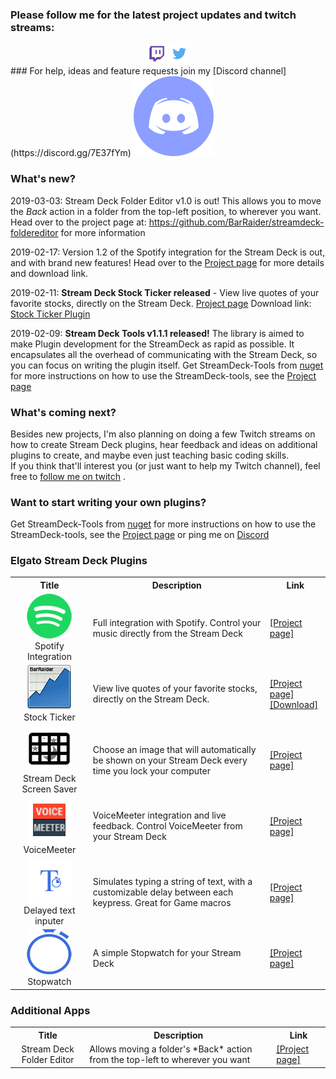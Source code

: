 ### Please follow me for the latest project updates and twitch streams:  
<div align="center">
<a href="https://www.twitch.tv/barraider/" alt="@BarRaider"><img src="/images/twitch.png" height="32" width="32"/></a> 
<a href="https://twitter.com/realBarRaider" alt="@realBarRaider"><img src="/images/brtwit.png" height="32" width="32"/></a> 
</div>
### For help, ideas and feature requests join my [Discord channel](https://discord.gg/7E37fYm) <a href="https://discord.gg/7E37fYm"><img src="/images/discord.png" class="discord-img"></a>

### What's new?
2019-03-03: Stream Deck Folder Editor v1.0 is out! This allows you to move the *Back* action in a folder from the top-left position, to wherever you want.
Head over to the project page at: <a href="https://github.com/BarRaider/streamdeck-foldereditor">https://github.com/BarRaider/streamdeck-foldereditor</a> for more information

2019-02-17: Version 1.2 of the <span class="spotify-title">Spotify integration for the Stream Deck</span> is out, and with brand new features!
Head over to the <a href="/spotify">Project page</a> for more details and download link.

2019-02-11: **Stream Deck Stock Ticker released** - View live quotes of your favorite stocks, directly on the Stream Deck. [Project page](https://github.com/BarRaider/streamdeck-stockticker) Download link: [Stock Ticker Plugin](https://github.com/BarRaider/streamdeck-stockticker/releases/download/v1.0/com.barraider.stockticker.streamDeckPlugin)

2019-02-09: **Stream Deck Tools v1.1.1 released!** The library is aimed to make Plugin development for the StreamDeck as rapid as possible. It encapsulates all the overhead of communicating with the Stream Deck, so you can focus on writing the plugin itself. Get StreamDeck-Tools from [nuget](https://www.nuget.org/packages/StreamDeck-Tools/) for more instructions on how to use the StreamDeck-tools, see the [Project page](https://github.com/BarRaider/barraider-sdtools)

### What's coming next?
Besides new projects, I'm also planning on  doing a few Twitch streams on how to create Stream Deck plugins, hear feedback and ideas on additional plugins to create, and maybe even just teaching basic coding skills.   
If you think that'll interest you (or just want to help my Twitch channel), feel free to [follow me on twitch](https://m.twitch.tv/barraider) .


### Want to start writing your own plugins? 
Get StreamDeck-Tools from [nuget](https://www.nuget.org/packages/StreamDeck-Tools/) for more instructions on how to use the StreamDeck-tools, see the [Project page](https://github.com/BarRaider/barraider-sdtools) or ping me on [Discord](https://discord.gg/7E37fYm)

### Elgato Stream Deck Plugins

<table id="plugins">
  <tbody>
    <tr>
      <th align="center">Title</th>
      <th align="center">Description</th>
      <th align="center">Link</th>
    </tr>
	<tr>
      <td align="center"><img src="/images/spot.png"><br/>Spotify Integration</td>
      <td>Full integration with Spotify. Control your music directly from the Stream Deck</td>
      <td><a href="/spotify">[Project page]</a></td>
    </tr>
    <tr>
      <td align="center"><img src="/images/stock.png"><br/>Stock Ticker</td>
      <td>View live quotes of your favorite stocks, directly on the Stream Deck.</td>
      <td><a href="https://github.com/BarRaider/streamdeck-stockticker">[Project page]</a><br/> <a href="https://github.com/BarRaider/streamdeck-stockticker/releases/download/v1.0/com.barraider.stockticker.streamDeckPlugin">[Download]</a></td>
    </tr>
    <tr>
      <td align="center"><img src="/images/ssaver.png"><br/>Stream Deck Screen Saver</td>
      <td>Choose an image that will automatically be shown on your Stream Deck every time you lock your computer</td>
      <td><a href="/sdscreensaver">[Project page]</a></td>
    </tr>
	 <tr>
      <td align="center"><img src="/images/vm.png"><br/>VoiceMeeter</td>
      <td>VoiceMeeter integration and live feedback. Control VoiceMeeter from your Stream Deck</td>
      <td><a href="https://github.com/BarRaider/streamdeck-voicemeeter">[Project page]</a></td>
    </tr>
	<tr>
      <td align="center"><img src="/images/dtext.png"><br/>Delayed text inputer</td>
      <td>Simulates typing a string of text, with a customizable delay between each keypress. Great for Game macros</td>
      <td><a href="https://github.com/BarRaider/streamdeck-delayedtext">[Project page]</a></td>
    </tr>
	<tr>
      <td align="center"><img src="/images/swatch.png"><br/>Stopwatch</td>
      <td>A simple Stopwatch for your Stream Deck</td>
      <td><a href="https://github.com/BarRaider/streamdeck-stopwatch">[Project page]</a></td>
    </tr>
  </tbody>
</table>

### Additional Apps

<table id="apps">
  <tbody>
    <tr>
      <th align="center">Title</th>
      <th align="center">Description</th>
      <th align="center">Link</th>
    </tr>
	<tr>
      <td align="center">Stream Deck Folder Editor</td>
      <td>Allows moving a folder's *Back* action from the top-left to wherever you want</td>
      <td><a href="https://github.com/BarRaider/streamdeck-foldereditor">[Project page]</a></td>
    </tr>
  </tbody>
</table>
